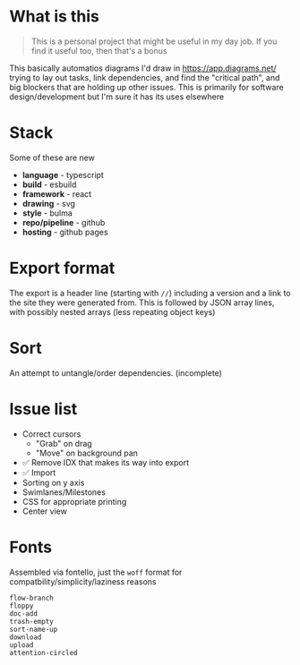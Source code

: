 # What is this
> This is a personal project that might be useful in my day job. If you find it useful too, then that's a bonus

This basically automatios diagrams I'd draw in https://app.diagrams.net/ trying to lay out tasks, link dependencies, and find the "critical path", and big blockers that are holding up other issues. This is primarily for software design/development but I'm sure it has its uses elsewhere

# Stack

Some of these are new

* **language** - typescript
* **build** - esbuild
* **framework** - react
* **drawing** - svg
* **style** - bulma
* **repo/pipeline** - github
* **hosting** - github pages

# Export format

The export is a header line (starting with `//`) including a version and a link to the site they were generated from.
This is followed by JSON array lines, with possibly nested arrays (less repeating object keys)

# Sort

An attempt to untangle/order dependencies. (incomplete)

# Issue list

* Correct cursors
    * "Grab" on drag
    * "Move" on background pan
* ✅ Remove IDX that makes its way into export
* ✅ Import
* Sorting on y axis
* Swimlanes/Milestones
* CSS for appropriate printing
* Center view

# Fonts

Assembled via fontello, just the `woff` format for compatbility/simplicity/laziness reasons
```
flow-branch
floppy
doc-add
trash-empty
sort-name-up
download
upload
attention-circled
```